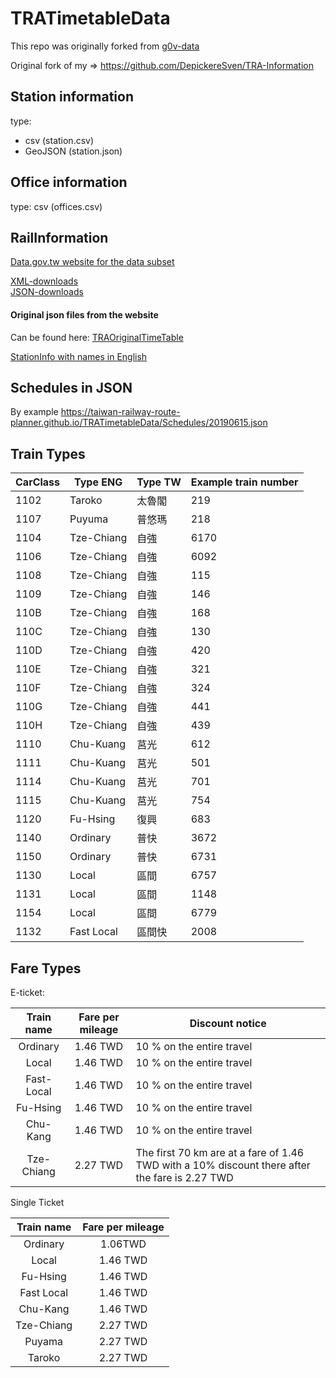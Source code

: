 # TRATimetableData

This repo was originally forked from [g0v-data](https://github.com/g0v-data/railway)

Original fork of my => https://github.com/DepickereSven/TRA-Information

## Station information

type: 
- csv (station.csv)
- GeoJSON (station.json)

## Office information

type: csv (offices.csv)

## RailInformation

[Data.gov.tw website for the data subset](https://data.gov.tw/dataset/6138#r1)
 
[XML-downloads](https://ods.railway.gov.tw/tra-ods-web/ods/download/dataResource/railway_schedule/XML/list)\
[JSON-downloads](https://ods.railway.gov.tw/tra-ods-web/ods/download/dataResource/railway_schedule/JSON/list)

#### Original json files from the website

Can be found here: [TRAOriginalTimeTable](https://github.com/Taiwan-Railway-Route-Planner/TRAOriginalTimeTable)


[StationInfo with names in English](https://taiwan-railway-route-planner.github.io/TRATimetableData/stationInfo.json)

## Schedules in JSON 

By example https://taiwan-railway-route-planner.github.io/TRATimetableData/Schedules/20190615.json


## Train Types

| CarClass | Type ENG   | Type TW | Example train number | 
|----------|------------|---------|----------------------|
| 1102     | Taroko     | 太魯閣     | 219                  | 
| 1107     | Puyuma     | 普悠瑪     | 218                  | 
| 1104     | Tze-Chiang | 自強      | 6170                 | 
| 1106     | Tze-Chiang | 自強      | 6092                 | 
| 1108     | Tze-Chiang | 自強      | 115                  | 
| 1109     | Tze-Chiang | 自強      | 146                  | 
| 110B     | Tze-Chiang | 自強      | 168                  | 
| 110C     | Tze-Chiang | 自強      | 130                  | 
| 110D     | Tze-Chiang | 自強      | 420                  | 
| 110E     | Tze-Chiang | 自強      | 321                  | 
| 110F     | Tze-Chiang | 自強      | 324                  | 
| 110G     | Tze-Chiang | 自強      | 441                  | 
| 110H     | Tze-Chiang | 自強      | 439                  | 
| 1110     | Chu-Kuang  | 莒光      | 612                  | 
| 1111     | Chu-Kuang  | 莒光      | 501                  | 
| 1114     | Chu-Kuang  | 莒光      | 701                  | 
| 1115     | Chu-Kuang  | 莒光      | 754                  | 
| 1120     | Fu-Hsing   | 復興      | 683                  | 
| 1140     | Ordinary   | 普快      | 3672                 | 
| 1150     | Ordinary   | 普快      | 6731                 | 
| 1130     | Local      | 區間      | 6757                 | 
| 1131     | Local      | 區間      | 1148                 | 
| 1154     | Local      | 區間      | 6779                 |
| 1132     | Fast Local | 區間快     | 2008                 | 


## Fare Types

E-ticket: 

| Train name | Fare per mileage | Discount notice                                                                                |
|:----------:|:----------------:|------------------------------------------------------------------------------------------------|
|  Ordinary  |     1.46 TWD     | 10 % on the entire travel                                                                      |
|   Local    |     1.46 TWD     | 10 % on the entire travel                                                                      |
| Fast-Local |     1.46 TWD     | 10 % on the entire travel                                                                      |
|  Fu-Hsing  |     1.46 TWD     | 10 % on the entire travel                                                                      |
|  Chu-Kang  |     1.46 TWD     | 10 % on the entire travel                                                                      |
| Tze-Chiang |     2.27 TWD     | The first 70 km are at a fare of 1.46 TWD with a 10% discount there after the fare is 2.27 TWD |

Single Ticket

| Train name | Fare per mileage |
|:----------:|:----------------:|
|  Ordinary  |     1.06TWD      |
|   Local    |     1.46 TWD     |
|  Fu-Hsing  |     1.46 TWD     |
| Fast Local |     1.46 TWD     |
|  Chu-Kang  |     1.46 TWD     |
| Tze-Chiang |     2.27 TWD     |
|   Puyama   |     2.27 TWD     |
|   Taroko   |     2.27 TWD     |
